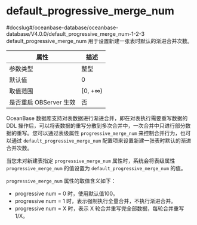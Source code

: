 default_progressive_merge_num
==================================================
#docslug#/oceanbase-database/oceanbase-database/V4.0.0/default_progressive_merge_num-1-2-3
default_progressive_merge_num 用于设置新建一张表时默认的渐进合并次数。


|      **属性**      |  **描述**  |
|------------------|----------|
| 参数类型             | 整型       |
| 默认值              | 0       |
| 取值范围             | \[0, +∞) |
| 是否重启 OBServer 生效 | 否        |



OceanBase 数据库支持对表数据进行渐进合并，即在对表执行需要重写数据的 DDL 操作后，可以将表数据的重写分散到多次合并中，一次合并中只进行部分数据的重写。您可以通过表级属性 `progressive_merge_num` 来控制合并行为，也可以通过 `default_progressive_merge_num` 配置项来设置新建一张表时默认的渐进合并次数。

当您未对新建表指定 `progressive_merge_num` 属性时，系统会将表级属性 `progressive_merge_num` 的值设置为 `default_progressive_merge_num` 的值。

`progressive_merge_num` 属性的取值含义如下：

* progressive num = 0 时，使用默认值100。
* progressive num = 1 时，表示强制执行全量合并，不执行渐进合并。
* progressive num = X 时，表示 X 轮合并重写完全部数据，每轮合并重写 1/X。



